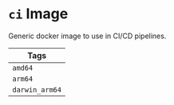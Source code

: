# `ci` Image
Generic docker image to use in CI/CD pipelines.

| Tags |
| ---- |
| `amd64` |
| `arm64` |
| `darwin_arm64` |
